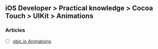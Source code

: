 ## iOS Developer > Practical knowledge > Cocoa Touch > UIKit > Animations

### Articles
- [ ] [objc.io Animations](https://www.objc.io/issues/12-animations/)


